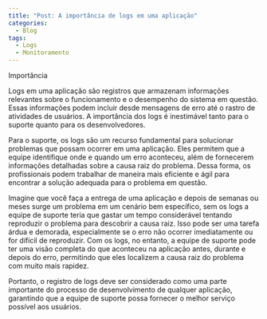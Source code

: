 ```yaml
---
title: "Post: A importância de logs em uma aplicação"
categories:
  - Blog
tags:
  - Logs
  - Monitoramento
---
```


Importância

Logs em uma aplicação são registros que armazenam informações relevantes sobre o funcionamento e o desempenho do sistema em questão. Essas informações podem incluir desde mensagens de erro até o rastro de atividades de usuários. A importância dos logs é inestimável tanto para o suporte quanto para os desenvolvedores.

Para o suporte, os logs são um recurso fundamental para solucionar problemas que possam ocorrer em uma aplicação. Eles permitem que a equipe identifique onde e quando um erro aconteceu, além de fornecerem informações detalhadas sobre a causa raiz do problema. Dessa forma, os profissionais podem trabalhar de maneira mais eficiente e ágil para encontrar a solução adequada para o problema em questão.

Imagine que você faça a entrega de uma aplicação e depois de semanas ou meses surge um problema em um cenário bem específico, sem os logs a equipe de suporte teria que gastar um tempo considerável tentando reproduzir o problema para descobrir a causa raiz. Isso pode ser uma tarefa árdua e demorada, especialmente se o erro não ocorrer imediatamente ou for difícil de reproduzir. Com os logs, no entanto, a equipe de suporte pode ter uma visão completa do que aconteceu na aplicação antes, durante e depois do erro, permitindo que eles localizem a causa raiz do problema com muito mais rapidez.

Portanto, o registro de logs deve ser considerado como uma parte importante do processo de desenvolvimento de qualquer aplicação, garantindo que a equipe de suporte possa fornecer o melhor serviço possível aos usuários.